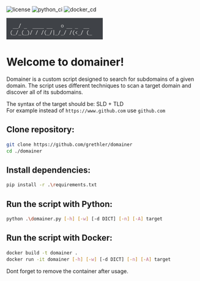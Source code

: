 ![license](https://img.shields.io/badge/License-GNU_GPLv3-blue)
![python_ci](https://github.com/grethler/domainer/actions/workflows/python.yml/badge.svg)
![docker_cd](https://github.com/grethler/domainer/actions/workflows/docker.yml/badge.svg)

<img src="./domainer.png" width="50%">

# Welcome to domainer!

Domainer is a custom script designed to search for subdomains of a given domain. 
The script uses different techniques to scan a target domain and discover all of its subdomains. 

The syntax of the target should be: SLD + TLD \
For example instead of `https://www.github.com` use `github.com`

## Clone repository:
```bash
git clone https://github.com/grethler/domainer
cd ./domainer
```

## Install dependencies:
```bash
pip install -r .\requirements.txt
```

## Run the script with Python:
```bash
python .\domainer.py [-h] [-w] [-d DICT] [-n] [-A] target
```

## Run the script with Docker:
```bash
docker build -t domainer .
docker run -it domainer [-h] [-w] [-d DICT] [-n] [-A] target
```
Dont forget to remove the container after usage.
